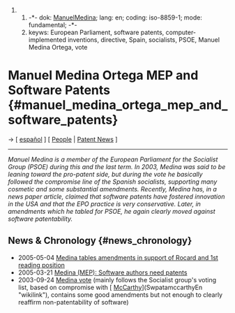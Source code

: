 1.  1.  -\*- dok: [ManuelMedina](ManuelMedina "wikilink"); lang: en;
        coding: iso-8859-1; mode: fundamental; -\*-
    2.  keyws: European Parliament, software patents,
        computer-implemented inventions, directive, Spain, socialists,
        PSOE, Manuel Medina Ortega, vote

# Manuel Medina Ortega MEP and Software Patents {#manuel_medina_ortega_mep_and_software_patents}

-\> \[ [ español](ManuelMedinaEs "wikilink") \] \[ [
People](SwpatremnaEn "wikilink") \| [ Patent
News](SwpatcninoEn "wikilink") \]

------------------------------------------------------------------------

*Manuel Medina is a member of the European Parliament for the Socialist
Group (PSOE) during this and the last term. In 2003, Medina was said to
be leaning toward the pro-patent side, but during the vote he basically
followed the compromise line of the Spanish socialists, supporting many
cosmetic and some substantial amendments. Recently, Medina has, in a
news paper article, claimed that software patents have fostered
innovation in the USA and that the EPO practice is very conservative.
Later, in amendments which he tabled for PSOE, he again clearly moved
against software patentability.*

## News & Chronology {#news_chronology}

-   2005-05-04 [ Medina tables amendments in support of Rocard and 1st
    reading position](Amends05En "wikilink")
-   2005-03-21 [ Medina (MEP): Software authors need
    patents](Medina050321En "wikilink")
-   2003-09-24 [Medina
    vote](http://beauprez.net/softpat/lobbybase/mepsummary.php?name=Medina%20Ortega "wikilink")
    (mainly follows the Socialist group\'s voting list, based on
    compromise with [
    [McCarthy](McCarthy "wikilink")](SwpatamccarthyEn "wikilink"),
    contains some good amendments but not enough to clearly reaffirm
    non-patentability of software)
